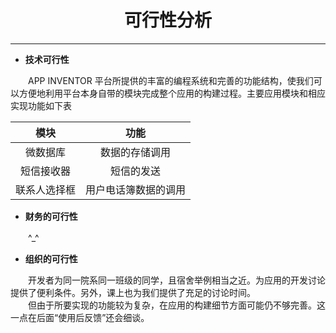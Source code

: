 # <center>可行性分析


---



* **技术可行性**

　　APP INVENTOR 平台所提供的丰富的编程系统和完善的功能结构，使我们可以方便地利用平台本身自带的模块完成整个应用的构建过程。主要应用模块和相应实现功能如下表

| <center>**模块** | <center>**功能** |
| -- | -- |
| <center>微数据库 | <center>数据的存储调用 |
| <center>短信接收器 | <center>短信的发送|
| <center>联系人选择框 | <center>用户电话簿数据的调用 |

* **财务的可行性**

　　^_^

* **组织的可行性**

　　开发者为同一院系同一班级的同学，且宿舍举例相当之近。为应用的开发讨论提供了便利条件。另外，课上也为我们提供了充足的讨论时间。<br>
　　但由于所要实现的功能较为复杂，在应用的构建细节方面可能仍不够完善。这一点在后面“使用后反馈”还会细谈。




